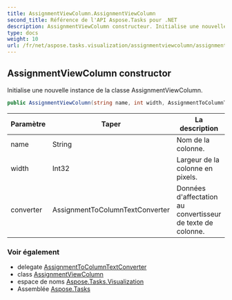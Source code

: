 ```yaml
---
title: AssignmentViewColumn.AssignmentViewColumn
second_title: Référence de l'API Aspose.Tasks pour .NET
description: AssignmentViewColumn constructeur. Initialise une nouvelle instance de la classe AssignmentViewColumn.
type: docs
weight: 10
url: /fr/net/aspose.tasks.visualization/assignmentviewcolumn/assignmentviewcolumn/
---
```

## AssignmentViewColumn constructor

Initialise une nouvelle instance de la classe AssignmentViewColumn.

```csharp
public AssignmentViewColumn(string name, int width, AssignmentToColumnTextConverter converter)
```

| Paramètre | Taper | La description |
| --- | --- | --- |
| name | String | Nom de la colonne. |
| width | Int32 | Largeur de la colonne en pixels. |
| converter | AssignmentToColumnTextConverter | Données d'affectation au convertisseur de texte de colonne. |

### Voir également

* delegate [AssignmentToColumnTextConverter](../../assignmenttocolumntextconverter/)
* class [AssignmentViewColumn](../)
* espace de noms [Aspose.Tasks.Visualization](../../assignmentviewcolumn/)
* Assemblée [Aspose.Tasks](../../../)


